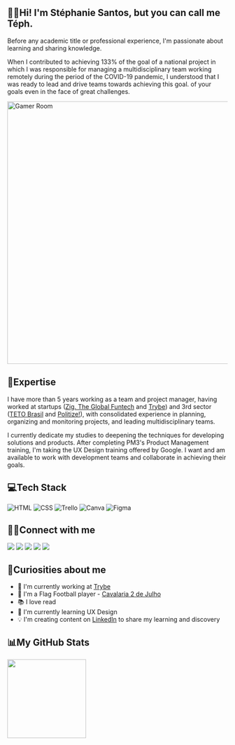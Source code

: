 ## 👋🏼Hi! I'm Stéphanie Santos, but you can call me Téph.

Before any academic title or professional experience, I'm passionate about learning and sharing knowledge.

When I contributed to achieving 133% of the goal of a national project in which I was responsible for managing a multidisciplinary team working remotely during the period of the COVID-19 pandemic, I understood that I was ready to lead and drive teams towards achieving this goal. of your goals even in the face of great challenges.

<div align="left">
  <img src="https://media.giphy.com/media/v1.Y2lkPTc5MGI3NjExb2ZzcHlidzB1a2h5cG9jZGJvdW4zOGxlbDRycGg3enRneG5tcmw5ayZlcD12MV9pbnRlcm5hbF9naWZfYnlfaWQmY3Q9Zw/VeBeB9rR524RW/giphy.gif" width="600" alt="Gamer Room">  
</div>

## 🚀Expertise

I have more than 5 years working as a team and project manager, having worked at startups ([Zig. The Global Funtech](https://zig.fun/) and [Trybe](https://www.betrybe.com/)) and 3rd sector ([TETO Brasil](https://teto.org.br/) and [Politize!](https://www.politize.com.br/)), with consolidated experience in planning, organizing and monitoring projects, and leading multidisciplinary teams.

I currently dedicate my studies to deepening the techniques for developing solutions and products. After completing PM3's Product Management training, I'm taking the UX Design training offered by Google. I want and am available to work with development teams and collaborate in achieving their goals.

## 💻Tech Stack

![HTML](https://img.shields.io/badge/HTML-239120?style=for-the-badge&logo=html5&logoColor=white) ![CSS](https://img.shields.io/badge/CSS-239120?&style=for-the-badge&logo=css3&logoColor=white) ![Trello](https://img.shields.io/badge/Trello-0052CC?style=for-the-badge&logo=trello&logoColor=white) ![Canva](https://img.shields.io/badge/Canva-%2300C4CC.svg?&style=for-the-badge&logo=Canva&logoColor=white) ![Figma](https://img.shields.io/badge/Figma-F24E1E?style=for-the-badge&logo=figma&logoColor=white)

## 🤝🏻Connect with me

<div>
  <a href="https://www.goodreads.com/user/show/161335548-st-phanie-santos" target="_blank"><img src="https://img.shields.io/badge/Goodreads-372213?style=for-the-badge&logo=goodreads&logoColor=white" target="_blank"></a>
  <a href="https://medium.com/@stephaniemmoraes" target="_blank"><img src="https://img.shields.io/badge/Medium-12100E?style=for-the-badge&logo=medium&logoColor=white" target="_blank"></a>
  <a href="https://www.linkedin.com/in/stephaniemoraes" target="_blank"><img src="https://img.shields.io/badge/LinkedIn-0077B5?style=for-the-badge&logo=linkedin&logoColor=white" target="_blank"></a>
  <a href="https://www.instagram.com/stephanie.mmoraes" target="_blank"><img src="https://img.shields.io/badge/-Instagram-%23E4405F?style=for-the-badge&logo=instagram&logoColor=white" target="_blank"></a>
  <a href="https://www.youtube.com/channel/UCt2f81ShocCJRyivwqxDD6w" target="_blank"><img src="https://img.shields.io/badge/YouTube-FF0000?style=for-the-badge&logo=youtube&logoColor=white" target="_blank"></a>
</div>

## 🔎Curiosities about me

* 💼 I'm currently working at [Trybe](https://www.betrybe.com/)
* 🏈 I'm a Flag Football player - [Cavalaria 2 de Julho](https://www.instagram.com/cavalariafa/)
* 📚 I love read
* 🌱 I'm currently learning UX Design
* 💡 I'm creating content on [LinkedIn](https://www.linkedin.com/in/stephaniemoraes/) to share my learning and discovery

## 📊My GitHub Stats

<div>
  <a href="https://github.com/stephaniemoraes">
  <img height="180em" src="https://github-readme-stats.vercel.app/api?username=stephaniemoraes&show_icons=true&theme=tokyonight&include_all_commits=true&count_private=true"/>
</div>


